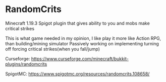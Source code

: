 # RandomCrits

Minecraft 1.19.3 Spigot plugin that gives ability to you and mobs make critical strikes

This is what game needed in my opinion, I like play it more like Action RPG, than building/mining simulator
Passively working on implementing turning off forcing critical strikes(when you fall/jump)

Curseforge: https://www.curseforge.com/minecraft/bukkit-plugins/randomcrits

SpigotMC: https://www.spigotmc.org/resources/randomcrits.108658/
